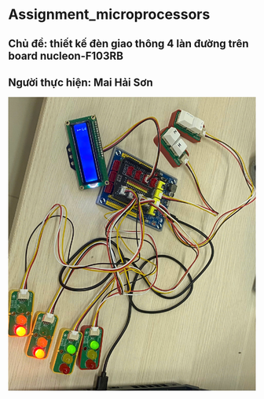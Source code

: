 # Assignment_microprocessors

## Chủ đề: thiết kế đèn giao thông 4 làn đường trên board nucleon-F103RB

## Người thực hiện: Mai Hải Sơn


![Hình ảnh đèn giao thông](picture/mophong.jpg)